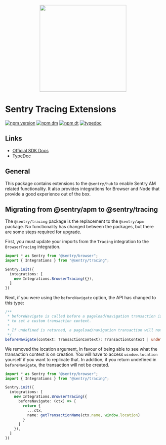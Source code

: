 <p align="center">
  <a href="https://sentry.io" target="_blank" align="center">
    <img src="https://sentry-brand.storage.googleapis.com/sentry-logo-black.png" width="280">
  </a>
  <br />
</p>

# Sentry Tracing Extensions

[![npm version](https://img.shields.io/npm/v/@sentry/tracing.svg)](https://www.npmjs.com/package/@sentry/tracing)
[![npm dm](https://img.shields.io/npm/dm/@sentry/tracing.svg)](https://www.npmjs.com/package/@sentry/tracing)
[![npm dt](https://img.shields.io/npm/dt/@sentry/tracing.svg)](https://www.npmjs.com/package/@sentry/tracing)
[![typedoc](https://img.shields.io/badge/docs-typedoc-blue.svg)](http://getsentry.github.io/sentry-javascript/)

## Links

- [Official SDK Docs](https://docs.sentry.io/quickstart/)
- [TypeDoc](http://getsentry.github.io/sentry-javascript/)

## General

This package contains extensions to the `@sentry/hub` to enable Sentry AM related functionality. It also provides integrations for Browser and Node that provide a good experience out of the box.

## Migrating from @sentry/apm to @sentry/tracing

The `@sentry/tracing` package is the replacement to the `@sentry/apm` package. No functionality has changed between
the packages, but there are some steps required for upgrade.

First, you must update your imports from the `Tracing` integration to the `BrowserTracing` integration.

```ts
import * as Sentry from "@sentry/browser";
import { Integrations } from "@sentry/tracing";

Sentry.init({
  integrations: [
    new Integrations.BrowserTracing({}),
  ]
})
```

Next, if you were using the `beforeNavigate` option, the API has changed to this type:

```ts
/**
 * beforeNavigate is called before a pageload/navigation transaction is created and allows for users
 * to set a custom transaction context.
 *
 * If undefined is returned, a pageload/navigation transaction will not be created.
 */
beforeNavigate(context: TransactionContext): TransactionContext | undefined;
```

We removed the location argument, in favour of being able to see what the transaction context is on creation. You will
have to access `window.location` yourself if you want to replicate that. In addition, if you return undefined in
`beforeNavigate`, the transaction will not be created.

```ts
import * as Sentry from "@sentry/browser";
import { Integrations } from "@sentry/tracing";

Sentry.init({
  integrations: [
    new Integrations.BrowserTracing({
      beforeNavigate: (ctx) => {
        return {
          ...ctx,
          name: getTransactionName(ctx.name, window.location)
        }
      }
    }),
  ]
})
```
